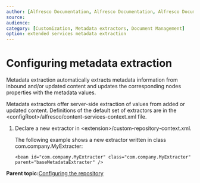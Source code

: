 ```yaml
---
author: [Alfresco Documentation, Alfresco Documentation, Alfresco Documentation]
source: 
audience: 
category: [Customization, Metadata extractors, Document Management]
option: extended services metadata extraction
---
```


# Configuring metadata extraction

Metadata extraction automatically extracts metadata information from inbound and/or updated content and updates the corresponding nodes properties with the metadata values.

Metadata extractors offer server-side extraction of values from added or updated content. Definitions of the default set of extractors are in the <configRoot\>/alfresco/content-services-context.xml file.

1.  Declare a new extractor in <extension\>/custom-repository-context.xml.

    The following example shows a new extractor written in class com.company.MyExtracter:

    `<bean id="com.company.MyExtracter" class="com.company.MyExtracter" parent="baseMetadataExtracter" />`


**Parent topic:**[Configuring the repository](../concepts/intro-core.md)

